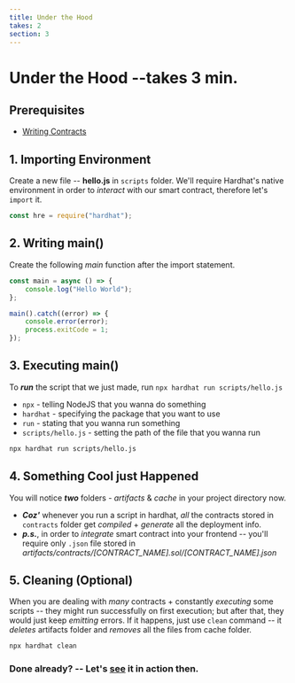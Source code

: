 ```yaml
---
title: Under the Hood
takes: 2
section: 3
---
```


# Under the Hood --takes 3 min.

## Prerequisites

-   [Writing Contracts](./2_writing_contracts.md)

## 1. Importing Environment

Create a new file -- **hello.js** in `scripts` folder. We'll require Hardhat's native environment in order to _interact_ with our smart contract, therefore let's `import` it.

```js
const hre = require("hardhat");
```

## 2. Writing main()

Create the following _main_ function after the import statement.

```js
const main = async () => {
	console.log("Hello World");
};

main().catch((error) => {
	console.error(error);
	process.exitCode = 1;
});
```

## 3. Executing main()

To **_run_** the script that we just made, run `npx hardhat run scripts/hello.js`

-   `npx` - telling NodeJS that you wanna do something
-   `hardhat` - specifying the package that you want to use
-   `run` - stating that you wanna run something
-   `scripts/hello.js` - setting the path of the file that you wanna run

```bash
npx hardhat run scripts/hello.js
```

## 4. Something Cool just Happened

You will notice **_two_** folders - _artifacts_ & _cache_ in your project directory now.

-   **_Coz'_** whenever you run a script in hardhat, _all_ the contracts stored in `contracts` folder get _compiled_ + _generate_ all the deployment info.
-   **_p.s._**, in order to _integrate_ smart contract into your frontend -- you'll require only `.json` file stored in _artifacts/contracts/[CONTRACT_NAME].sol/[CONTRACT_NAME].json_

## 5. Cleaning (Optional)

When you are dealing with _many_ contracts + constantly _executing_ some scripts -- they might run successfully on first execution;
but after that, they would just keep _emitting_ errors. If it happens, just use `clean` command -- it _deletes_ artifacts folder and
_removes_ all the files from cache folder.

```bash
npx hardhat clean
```

### Done already? -- Let's **[see](./4_local_deployment.md)** it in action then.
